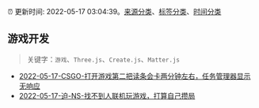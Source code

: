 :alarm_clock: 更新时间: 2022-05-17 03:04:39。[来源分类](../README.md)、[标签分类](../TAGS.md)、[时间分类](../TIMELINE.md)

## 游戏开发


> 关键字：`游戏`、`Three.js`、`Create.js`、`Matter.js`



- [2022-05-17-CSGO-打开游戏第二把读条会卡两分钟左右，任务管理器显示无响应](https://www.v2ex.com/t/853377) 
- [2022-05-17-迫-NS-找不到人联机玩游戏，打算自己攒局](https://www.v2ex.com/t/853357) 